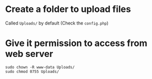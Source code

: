 # Create a folder to upload files

Called `Uploads/` by default (Check the `config.php`)

# Give it permission to access from web server

```
sudo chown -R www-data Uploads/
sudo chmod 0755 Uploads/
```